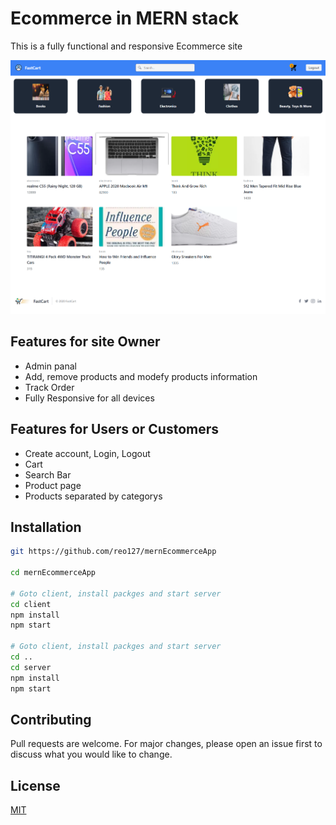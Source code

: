 
# Ecommerce in MERN stack

This is a fully functional and responsive Ecommerce site

![interface](./screenshots/home.png)

## Features for site Owner
* Admin panal
* Add, remove products and modefy products information
* Track Order 
* Fully Responsive for all devices 

## Features for Users or Customers
* Create account, Login, Logout
* Cart
* Search Bar
* Product page 
* Products separated by categorys

## Installation

```bash
git https://github.com/reo127/mernEcommerceApp

cd mernEcommerceApp

# Goto client, install packges and start server
cd client
npm install
npm start

# Goto client, install packges and start server
cd ..
cd server
npm install
npm start
```


## Contributing
Pull requests are welcome. For major changes, please open an issue first to discuss what you would like to change.



## License
[MIT](https://choosealicense.com/licenses/mit/)